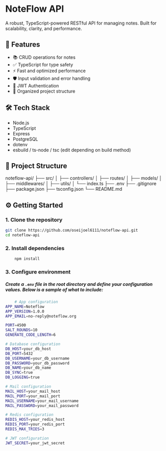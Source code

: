 # NoteFlow API

A robust, TypeScript-powered RESTful API for managing notes. Built for scalability, clarity, and performance.

## 🚀 Features

- 📚 CRUD operations for notes
- ✅ TypeScript for type safety
- ⚡️ Fast and optimized performance
- 🛡️ Input validation and error handling
- 🔐 JWT Authentication
- 📁 Organized project structure

## 🛠️ Tech Stack

- Node.js
- TypeScript
- Express 
- PostgreSQL
- dotenv
- esbuild / ts-node / tsc (edit depending on build method)

## 📂 Project Structure

noteflow-api/
├── src/
│ ├── controllers/
│ ├── routes/
│ ├── models/
│ ├── middlewares/
│ ├── utils/
│ └── index.ts
├── .env
├── .gitignore
├── package.json
├── tsconfig.json
└── README.md


## ⚙️ Getting Started

### 1. Clone the repository

```bash
git clone https://github.com/oseijoel6111/noteflow-api.git
cd noteflow-api
```

### 2. Install dependencies
```bash
    npm install
```

### 3. Configure environment
##### Create a ```.env``` file in the root directory and define your configuration values. Below is a sample of what to include:
```bash
    # App configuration
APP_NAME=Noteflow
APP_VERSION=1.0.0
APP_EMAIL=no-reply@noteflow.org

PORT=4500
SALT_ROUNDS=10
GENERATE_CODE_LENGTH=6

# Database configuration
DB_HOST=your_db_host
DB_PORT=5432
DB_USERNAME=your_db_username
DB_PASSWORD=your_db_password
DB_NAME=your_db_name
DB_SYNC=true
DB_LOGGING=true

# Mail configuration
MAIL_HOST=your_mail_host
MAIL_PORT=your_mail_port
MAIL_USERNAME=your_mail_username
MAIL_PASSWORD=your_mail_password

# Redis configuration
REDIS_HOST=your_redis_host
REDIS_PORT=your_redis_port
REDIS_MAX_TRIES=3

# JWT configuration
JWT_SECRET=your_jwt_secret

```
